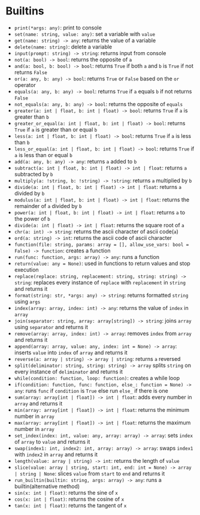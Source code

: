 # Builtins
- `print(*args: any)`: print to console
- `set(name: string, value: any)`: set a variable with `value`
- `get(name: string) -> any`: returns the value of a variable
- `delete(name: string)`: delete a variable
- `input(prompt: string) -> string`: returns input from console
- `not(a: bool) -> bool`: returns the opposite of `a`
- `and(a: bool, b: bool) -> bool`: returns `True` if both `a` and `b` is `True` if not returns `False`
- `or(a: any, b: any) -> bool`: returns `True` or `False` based on the `or` operator
- `equals(a: any, b: any) -> bool`: returns `True` if `a` equals `b` if not returns `False`
- `not_equals(a: any, b: any) -> bool`: returns the opposite of `equals`
- `greater(a: int | float, b: int | float) -> bool`: returns `True` if `a` is greater than `b`
- `greater_or_equal(a: int | float, b: int | float) -> bool`: returns `True` if `a` is greater than or equal `b`
- `less(a: int | float, b: int | float) -> bool`: returns `True` if `a` is less than `b`
- `less_or_equal(a: int | float, b: int | float) -> bool`: returns `True` if `a` is less than or equal `b`
- `add(a: any, b: any) -> any`: returns `a` added to `b`
- `subtract(a: int | float, b: int | float) -> int | float`: returns `a` subtracted by `b`
- `multiply(a: !string, b: !string) -> !string`: returns `a` multiplied by `b`
- `divide(a: int | float, b: int | float) -> int | float`: returns `a` divided by `b`
- `modulus(a: int | float, b: int | float) -> int | float`: returns the remainder of `a` divided by `b`
- `power(a: int | float, b: int | float) -> int | float`: returns `a` to the power of `b`
- `divide(a: int | float) -> int | float`: returns the square root of `a`
- `chr(a: int) -> string`: returns the ascii character of ascii code(`a`)
- `ord(a: string) -> int`: returns the ascii code of ascii character
- `function(file: string, params: array = [], allow_use_vars: bool = False) -> function`: creates a function
- `run(func: function, args: array) -> any`: runs a function
- `return(value: any = None)`: used in functions to return values and stop execution
- `replace(replace: string, replacement: string, string: string) -> string`: replaces every instance of `replace` with `replacement` in `string` and returns it
- `format(string: str, *args: any) -> string`: returns formatted `string` using `args`
- `index(array: array, index: int) -> any`: returns the value of `index` in `array`
- `join(separator: string, array: array[string]) -> string`: joins `array` using `separator` and returns it
- `remove(array: array, index: int) -> array`: removes `index` from `array` and returns it
- `append(array: array, value: any, index: int = None) -> array`: inserts `value` into `index` of `array` and returns it
- `reverse(a: array | string) -> array | string`: returns `a` reversed
- `split(deliminator: string, string: string) -> array` splits `string` on every instance of `deliminator` and returns it
- `while(condition: function, loop: function)`: creates a while loop
- `if(condition: function, func: function, else_: function = None) -> any`: runs `func` if `condition` is `True` else run `else_` if there is one
- `sum(array: array[int | float]) -> int | float`: adds every number in `array` and returns it
- `min(array: array[int | float]) -> int | float`: returns the minimum number in `array`
- `max(array: array[int | float]) -> int | float`: returns the maximum number in `array`
- `set_index(index: int, value: any, array: array) -> array`: sets `index` of `array` to `value` and returns it
- `swap(index1: int, index2: int, array: array) -> array`: swaps `index1` with `index2` in `array` and returns it
- `length(value: array | string) -> int`: returns the length of `value`
- `slice(value: array | string, start: int, end: int = None) -> array | string | None`: slices `value` from `start` to `end` and returns it
- `run_builtin(builtin: string, args: array) -> any`: runs a builtin(alternative method)
- `sin(x: int | float)`: returns the sine of `x`
- `cos(x: int | float)`: returns the cosine of `x`
- `tan(x: int | float)`: returns the tangent of `x`